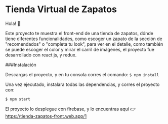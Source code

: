 # Tienda Virtual de Zapatos
Hola! 👋


Este proyecto te muestra el front-end de una tienda de zapatos, dónde tiene diferentes funcionalidades, como escoger un zapato de la sección de "recomendados" o "completa tu look", para ver en el detalle, como también se puede escoger el color y mirar el carril de imágenes, el proyecto fue desarrollado con react js, y redux. 

###Instalación 

Descargas el proyecto, y en tu consola corres el comando:
`$ npm install `

Una vez ejecutado, instalara todas las dependencias, y corres el proyecto con:

`$ npm start`


El proyecto lo desplegue con firebase, y lo encuentras aquí 👉 https://tienda-zapatos-front.web.app/1

